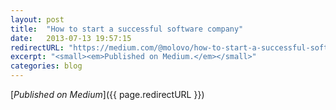 ```yaml
---
layout: post
title:  "How to start a successful software company"
date:   2013-07-13 19:57:15
redirectURL: "https://medium.com/@molovo/how-to-start-a-successful-software-company-4698ba3af3d9"
excerpt: "<small><em>Published on Medium.</em></small>"
categories: blog
---
```


[*Published on Medium*]({{ page.redirectURL }})